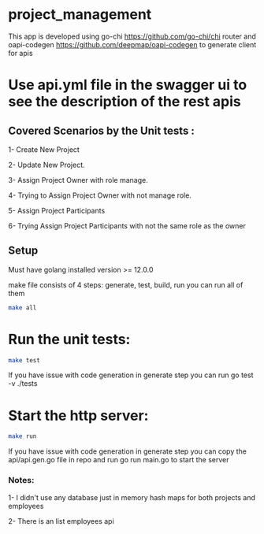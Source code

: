 # project_management
This app is developed using go-chi https://github.com/go-chi/chi router and oapi-codegen https://github.com/deepmap/oapi-codegen to generate client for apis

# Use api.yml file in the swagger ui to see the description of the rest apis


## Covered Scenarios by the Unit tests :

1- Create New Project

2- Update New Project. 

3- Assign Project Owner with role manage.

4- Trying to Assign Project Owner with not manage role.

5- Assign Project Participants 

6- Trying Assign Project Participants with not the same role as the owner

## Setup

Must have golang installed version >= 12.0.0

make file consists of 4 steps: generate, test, build, run
you can run all of them 

```bash
make all
```

# Run the unit tests:
```bash
make test
```
If you have issue with code generation in generate step you can run go test -v ./tests

# Start the http server:

```bash
make run
```

If you have issue with code generation in generate step you can copy the api/api.gen.go file in repo and run go run main.go to start the server

### Notes:

1- I didn't use any database just in memory hash maps for both projects and employees

2- There is an list employees api

